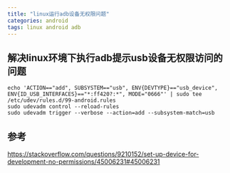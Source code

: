 ```yaml
---
title: "linux运行adb设备无权限问题"
categories: android
tags: linux android adb
---
```


## 解决linux环境下执行adb提示usb设备无权限访问的问题

```shell
echo 'ACTION=="add", SUBSYSTEM=="usb", ENV{DEVTYPE}=="usb_device", ENV{ID_USB_INTERFACES}=="*:ff420?:*", MODE="0666"' | sudo tee /etc/udev/rules.d/99-android.rules
sudo udevadm control --reload-rules
sudo udevadm trigger --verbose --action=add --subsystem-match=usb
```

## 参考

<https://stackoverflow.com/questions/9210152/set-up-device-for-development-no-permissions/45006231#45006231>
